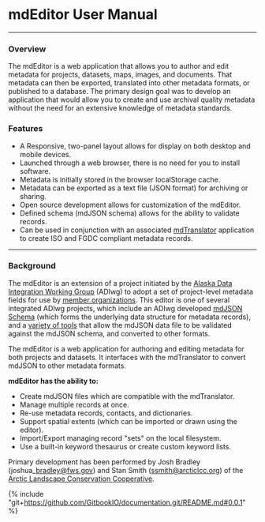 # mdEditor User Manual

---

### Overview

The mdEditor is a web application that allows you to author and edit metadata for projects, datasets, maps, images, and documents. That metadata can then be exported, translated into other metadata formats, or published to a database. The primary design goal was to develop an application that would allow you to create and use archival quality metadata without the need for an extensive knowledge of metadata standards.

### Features

* A Responsive, two-panel layout allows for display on both desktop and mobile devices.
* Launched through a web browser, there is no need for you to install software.
* Metadata is initially stored in the browser localStorage cache.
* Metadata can be exported as a text file \(JSON format\) for archiving or sharing.
* Open source development allows for customization of the mdEditor.
* Defined schema \(mdJSON schema\) allows for the ability to validate records.
* Can be used in conjunction with an associated [mdTranslator](https://github.com/adiwg/mdTranslator) application to create ISO and FGDC compliant metadata records.

---

### Background

The mdEditor is an extension of a project initiated by the [Alaska Data Integration Working Group](http://www.adiwg.org/about/) \(ADIwg\) to adopt a set of project-level metadata fields for use by [member organizations](http://www.adiwg.org/about/#contributing-organizations). This editor is one of several integrated ADIwg projects, which include an ADIwg developed [mdJSON Schema](https://github.com/adiwg/mdJson-schemas) \(which forms the underlying data structure for metadata records\), and a [variety of tools](http://mdtools.adiwg.org/#popup-welcome) that allow the mdJSON data file to be validated against the mdJSON schema, and converted to other formats.

The mdEditor is a web application for authoring and editing metadata for both projects and datasets. It interfaces with the mdTranslator to convert mdJSON to other metadata formats.

**mdEditor has the ability to:**

* Create mdJSON files which are compatible with the mdTranslator.
* Manage multiple records at once.
* Re-use metadata records, contacts, and dictionaries.
* Support spatial extents \(which can be imported or drawn using the editor\).
* Import/Export managing record "sets" on the local filesystem.
* Use a built-in keyword thesaurus or create custom keyword lists.

Primary development has been performed by Josh Bradley \(joshua\_bradley@fws.gov\) and Stan Smith \(ssmith@arcticlcc.org\) of the [Arctic Landscape Conservation Cooperative](http://arcticlcc.org/).

{% include "git+https://github.com/GitbookIO/documentation.git/README.md#0.0.1" %}
